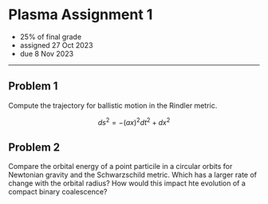 # Plasma Assignment 1

  * 25% of final grade
  * assigned 27 Oct 2023
  * due 8 Nov 2023

---

## Problem 1

Compute the trajectory for ballistic motion in the Rindler metric.

```math
ds^2 = - (ax)^2 dt^2 + dx^2
```

## Problem 2

Compare the orbital energy of a point particile in a circular orbits for Newtonian gravity and the Schwarzschild metric.
Which has a larger rate of change with the orbital radius?
How would this impact hte evolution of a compact binary coalescence?
